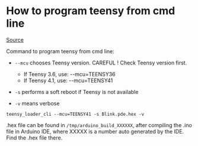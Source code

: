 # How to program teensy from cmd line

[Source](https://www.pjrc.com/teensy/loader_cli.html)

Command to program teensy from cmd line:

- `--mcu` chooses Teensy version. CAREFUL ! Check Teensy version first.
    - If Teensy 3.6, use: --mcu=TEENSY36
    - If Teensy 4.1, use: --mcu=TEENSY41

- `-s` performs a soft reboot if Teensy is not available
- `-v` means verbose

```
teensy_loader_cli --mcu=TEENSY41 -s Blink.pde.hex -v
```

.hex file can be found in `/tmp/arduino_build_XXXXXX`, after compiling the .ino file in Arduino IDE,
where XXXXX is a number auto generated by the IDE. 
Find the .hex file there.
